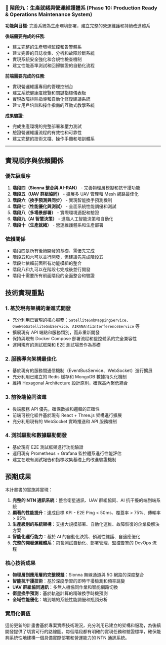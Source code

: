 ### 🔄 階段九：生產就緒與營運維護體系 (Phase 10: Production Ready & Operations Maintenance System)

**功能與目標**: 完善系統為生產環境部署，建立完整的營運維護和持續改進體系

**後端需要完成的任務**:

-   建立完整的生產環境監控和告警體系
-   建立完善的日誌收集、分析和故障診斷系統
-   實現系統安全強化和合規性檢查機制
-   建立性能基準測試和回歸驗證的自動化流程

**前端需要完成的任務**:

-   實現營運維護專用的管理控制台
-   建立系統健康度總覽和關鍵指標儀表板
-   實現故障排除指導和自動化修復建議系統
-   建立用戶培訓和操作指南的互動式教學系統

**成果驗證**:

-   完成生產環境的完整部署和壓力測試
-   驗證營運維護流程的有效性和可靠性
-   建立完整的技術文檔、操作手冊和培訓體系

---

## 實現順序與依賴關係

### 優先級順序

1. **階段四（Sionna 整合與 AI-RAN）** - 完善物理層模擬和抗干擾功能
2. **階段五（UAV 群組協同）** - 擴展多 UAV 管理和 Mesh 網路最佳化
3. **階段六（換手預測與同步）** - 實現智能換手預測機制
4. **階段七（性能優化與測試）** - 全面系統性能調優和測試
5. **階段八（多場景部署）** - 實際環境適配和驗證
6. **階段九（AI 智慧決策）** - 進階人工智能決策和自動化
7. **階段十（生產就緒）** - 營運維護體系和生產部署

### 依賴關係

-   階段四是所有後續開發的基礎，需優先完成
-   階段五和六可以並行開發，但建議先完成階段五
-   階段七依賴前面所有功能模組的整合
-   階段八和九可以在階段七完成後並行開發
-   階段十需要所有前面階段的全面整合和驗證

## 技術實現重點

### 1. 基於現有架構的漸進式開發

-   充分利用已實現的核心服務：`SatelliteGnbMappingService`、`OneWebSatelliteGnbService`、`AIRANAntiInterferenceService` 等
-   擴展現有 API 端點和服務類別，而非重新開發
-   保持與現有 Docker Compose 部署流程和監控體系的完全兼容性
-   運用現有的測試框架和 E2E 測試場景作為基礎

### 2. 服務導向架構最佳化

-   基於現有的服務間通信機制（EventBusService、WebSocket）進行擴展
-   充分利用已建立的 Redis 緩存和 MongoDB 數據持久化機制
-   維持 Hexagonal Architecture 設計原則，確保高內聚低耦合

### 3. 前後端協同演進

-   後端服務 API 優先，確保數據和邏輯的正確性
-   前端可視化組件基於現有 React + Three.js 架構進行擴展
-   充分利用現有的 WebSocket 實時推送和 API 服務機制

### 4. 測試驅動和數據驅動開發

-   基於現有 E2E 測試框架進行功能驗證
-   運用現有 Prometheus + Grafana 監控體系進行性能評估
-   建立在現有測試報告和指標收集基礎上的改進驗證機制

## 預期成果

本計畫書的實施將實現：

1. **完整的 NTN 通訊系統**：整合衛星通訊、UAV 群組協同、AI 抗干擾的端到端系統
2. **顯著的性能提升**：達成目標 KPI - E2E Ping < 50ms、覆蓋率 > 75%、傳輸率 > 65%
3. **生產級別的系統架構**：支援大規模部署、自動化運維、故障恢復的企業級解決方案
4. **智能化運行能力**：基於 AI 的自動化決策、預測性維護、自適應優化
5. **完整的開發運維體系**：包含測試自動化、部署管理、監控告警的 DevOps 流程

### 核心技術成果

-   **物理層到應用層的完整模擬**：Sionna 無線通道與 5G 網路的深度整合
-   **智能抗干擾技術**：基於深度學習的即時干擾檢測和頻率跳變
-   **UAV 群組協同通訊**：多無人機協同作業和智能網路切換
-   **衛星換手預測**：基於軌道計算的精確換手時機預測
-   **全域性能優化**：端到端的系統性能調優和瓶頸分析

### 實用化價值

這份更新的計畫書基於專案實際技術現況，充分利用已建立的架構和服務，為後續開發提供了切實可行的路線圖。每個階段都有明確的實現任務和驗證標準，確保能夠系統性地建構一個具備實際部署和營運能力的 NTN 通訊系統。